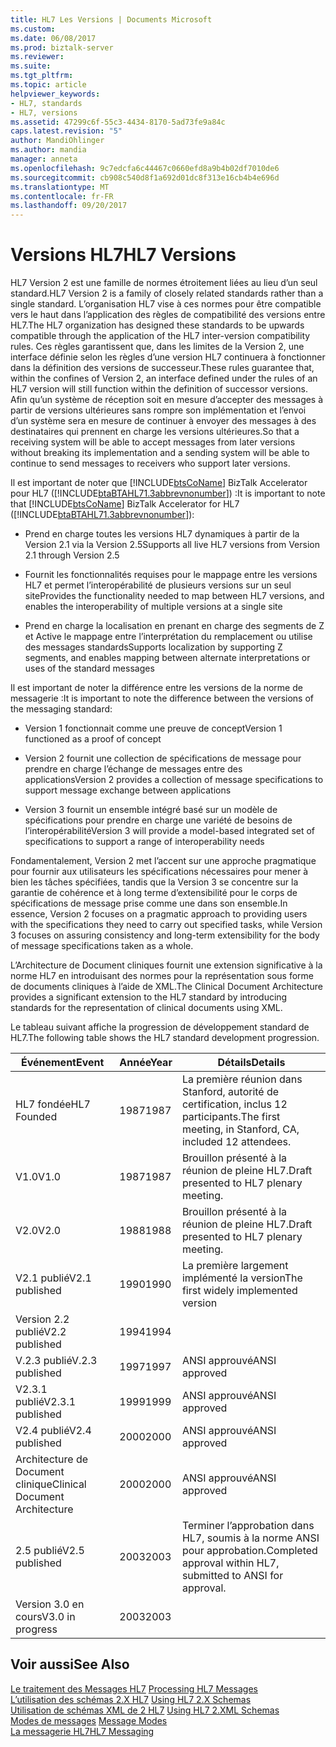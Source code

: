 ```yaml
---
title: HL7 Les Versions | Documents Microsoft
ms.custom: 
ms.date: 06/08/2017
ms.prod: biztalk-server
ms.reviewer: 
ms.suite: 
ms.tgt_pltfrm: 
ms.topic: article
helpviewer_keywords:
- HL7, standards
- HL7, versions
ms.assetid: 47299c6f-55c3-4434-8170-5ad73fe9a84c
caps.latest.revision: "5"
author: MandiOhlinger
ms.author: mandia
manager: anneta
ms.openlocfilehash: 9c7edcfa6c44467c0660efd8a9b4b02df7010de6
ms.sourcegitcommit: cb908c540d8f1a692d01dc8f313e16cb4b4e696d
ms.translationtype: MT
ms.contentlocale: fr-FR
ms.lasthandoff: 09/20/2017
---
```

# <a name="hl7-versions"></a><span data-ttu-id="46f8c-102">Versions HL7</span><span class="sxs-lookup"><span data-stu-id="46f8c-102">HL7 Versions</span></span>
<span data-ttu-id="46f8c-103">HL7 Version 2 est une famille de normes étroitement liées au lieu d’un seul standard.</span><span class="sxs-lookup"><span data-stu-id="46f8c-103">HL7 Version 2 is a family of closely related standards rather than a single standard.</span></span> <span data-ttu-id="46f8c-104">L’organisation HL7 vise à ces normes pour être compatible vers le haut dans l’application des règles de compatibilité des versions entre HL7.</span><span class="sxs-lookup"><span data-stu-id="46f8c-104">The HL7 organization has designed these standards to be upwards compatible through the application of the HL7 inter-version compatibility rules.</span></span> <span data-ttu-id="46f8c-105">Ces règles garantissent que, dans les limites de la Version 2, une interface définie selon les règles d’une version HL7 continuera à fonctionner dans la définition des versions de successeur.</span><span class="sxs-lookup"><span data-stu-id="46f8c-105">These rules guarantee that, within the confines of Version 2, an interface defined under the rules of an HL7 version will still function within the definition of successor versions.</span></span> <span data-ttu-id="46f8c-106">Afin qu’un système de réception soit en mesure d’accepter des messages à partir de versions ultérieures sans rompre son implémentation et l’envoi d’un système sera en mesure de continuer à envoyer des messages à des destinataires qui prennent en charge les versions ultérieures.</span><span class="sxs-lookup"><span data-stu-id="46f8c-106">So that a receiving system will be able to accept messages from later versions without breaking its implementation and a sending system will be able to continue to send messages to receivers who support later versions.</span></span>  
  
 <span data-ttu-id="46f8c-107">Il est important de noter que [!INCLUDE[btsCoName](../../includes/btsconame-md.md)] BizTalk Accelerator pour HL7 ([!INCLUDE[btaBTAHL71.3abbrevnonumber](../../includes/btabtahl71-3abbrevnonumber-md.md)]) :</span><span class="sxs-lookup"><span data-stu-id="46f8c-107">It is important to note that [!INCLUDE[btsCoName](../../includes/btsconame-md.md)] BizTalk Accelerator for HL7 ([!INCLUDE[btaBTAHL71.3abbrevnonumber](../../includes/btabtahl71-3abbrevnonumber-md.md)]):</span></span>  
  
-   <span data-ttu-id="46f8c-108">Prend en charge toutes les versions HL7 dynamiques à partir de la Version 2.1 via la Version 2.5</span><span class="sxs-lookup"><span data-stu-id="46f8c-108">Supports all live HL7 versions from Version 2.1 through Version 2.5</span></span>  
  
-   <span data-ttu-id="46f8c-109">Fournit les fonctionnalités requises pour le mappage entre les versions HL7 et permet l’interopérabilité de plusieurs versions sur un seul site</span><span class="sxs-lookup"><span data-stu-id="46f8c-109">Provides the functionality needed to map between HL7 versions, and enables the interoperability of multiple versions at a single site</span></span>  
  
-   <span data-ttu-id="46f8c-110">Prend en charge la localisation en prenant en charge des segments de Z et Active le mappage entre l’interprétation du remplacement ou utilise des messages standards</span><span class="sxs-lookup"><span data-stu-id="46f8c-110">Supports localization by supporting Z segments, and enables mapping between alternate interpretations or uses of the standard messages</span></span>  
  
 <span data-ttu-id="46f8c-111">Il est important de noter la différence entre les versions de la norme de messagerie :</span><span class="sxs-lookup"><span data-stu-id="46f8c-111">It is important to note the difference between the versions of the messaging standard:</span></span>  
  
-   <span data-ttu-id="46f8c-112">Version 1 fonctionnait comme une preuve de concept</span><span class="sxs-lookup"><span data-stu-id="46f8c-112">Version 1 functioned as a proof of concept</span></span>  
  
-   <span data-ttu-id="46f8c-113">Version 2 fournit une collection de spécifications de message pour prendre en charge l’échange de messages entre des applications</span><span class="sxs-lookup"><span data-stu-id="46f8c-113">Version 2 provides a collection of message specifications to support message exchange between applications</span></span>  
  
-   <span data-ttu-id="46f8c-114">Version 3 fournit un ensemble intégré basé sur un modèle de spécifications pour prendre en charge une variété de besoins de l’interopérabilité</span><span class="sxs-lookup"><span data-stu-id="46f8c-114">Version 3 will provide a model-based integrated set of specifications to support a range of interoperability needs</span></span>  
  
 <span data-ttu-id="46f8c-115">Fondamentalement, Version 2 met l’accent sur une approche pragmatique pour fournir aux utilisateurs les spécifications nécessaires pour mener à bien les tâches spécifiées, tandis que la Version 3 se concentre sur la garantie de cohérence et à long terme d’extensibilité pour le corps de spécifications de message prise comme une dans son ensemble.</span><span class="sxs-lookup"><span data-stu-id="46f8c-115">In essence, Version 2 focuses on a pragmatic approach to providing users with the specifications they need to carry out specified tasks, while Version 3 focuses on assuring consistency and long-term extensibility for the body of message specifications taken as a whole.</span></span>  
  
 <span data-ttu-id="46f8c-116">L’Architecture de Document cliniques fournit une extension significative à la norme HL7 en introduisant des normes pour la représentation sous forme de documents cliniques à l’aide de XML.</span><span class="sxs-lookup"><span data-stu-id="46f8c-116">The Clinical Document Architecture provides a significant extension to the HL7 standard by introducing standards for the representation of clinical documents using XML.</span></span>  
  
 <span data-ttu-id="46f8c-117">Le tableau suivant affiche la progression de développement standard de HL7.</span><span class="sxs-lookup"><span data-stu-id="46f8c-117">The following table shows the HL7 standard development progression.</span></span>  
  
|<span data-ttu-id="46f8c-118">Événement</span><span class="sxs-lookup"><span data-stu-id="46f8c-118">Event</span></span>|<span data-ttu-id="46f8c-119">Année</span><span class="sxs-lookup"><span data-stu-id="46f8c-119">Year</span></span>|<span data-ttu-id="46f8c-120">Détails</span><span class="sxs-lookup"><span data-stu-id="46f8c-120">Details</span></span>|  
|-----------|----------|-------------|  
|<span data-ttu-id="46f8c-121">HL7 fondée</span><span class="sxs-lookup"><span data-stu-id="46f8c-121">HL7 Founded</span></span>|<span data-ttu-id="46f8c-122">1987</span><span class="sxs-lookup"><span data-stu-id="46f8c-122">1987</span></span>|<span data-ttu-id="46f8c-123">La première réunion dans Stanford, autorité de certification, inclus 12 participants.</span><span class="sxs-lookup"><span data-stu-id="46f8c-123">The first meeting, in Stanford, CA, included 12 attendees.</span></span>|  
|<span data-ttu-id="46f8c-124">V1.0</span><span class="sxs-lookup"><span data-stu-id="46f8c-124">V1.0</span></span>|<span data-ttu-id="46f8c-125">1987</span><span class="sxs-lookup"><span data-stu-id="46f8c-125">1987</span></span>|<span data-ttu-id="46f8c-126">Brouillon présenté à la réunion de pleine HL7.</span><span class="sxs-lookup"><span data-stu-id="46f8c-126">Draft presented to HL7 plenary meeting.</span></span>|  
|<span data-ttu-id="46f8c-127">V2.0</span><span class="sxs-lookup"><span data-stu-id="46f8c-127">V2.0</span></span>|<span data-ttu-id="46f8c-128">1988</span><span class="sxs-lookup"><span data-stu-id="46f8c-128">1988</span></span>|<span data-ttu-id="46f8c-129">Brouillon présenté à la réunion de pleine HL7.</span><span class="sxs-lookup"><span data-stu-id="46f8c-129">Draft presented to HL7 plenary meeting.</span></span>|  
|<span data-ttu-id="46f8c-130">V2.1 publié</span><span class="sxs-lookup"><span data-stu-id="46f8c-130">V2.1 published</span></span>|<span data-ttu-id="46f8c-131">1990</span><span class="sxs-lookup"><span data-stu-id="46f8c-131">1990</span></span>|<span data-ttu-id="46f8c-132">La première largement implémenté la version</span><span class="sxs-lookup"><span data-stu-id="46f8c-132">The first widely implemented version</span></span>|  
|<span data-ttu-id="46f8c-133">Version 2.2 publié</span><span class="sxs-lookup"><span data-stu-id="46f8c-133">V2.2 published</span></span>|<span data-ttu-id="46f8c-134">1994</span><span class="sxs-lookup"><span data-stu-id="46f8c-134">1994</span></span>||  
|<span data-ttu-id="46f8c-135">V.2.3 publié</span><span class="sxs-lookup"><span data-stu-id="46f8c-135">V.2.3 published</span></span>|<span data-ttu-id="46f8c-136">1997</span><span class="sxs-lookup"><span data-stu-id="46f8c-136">1997</span></span>|<span data-ttu-id="46f8c-137">ANSI approuvé</span><span class="sxs-lookup"><span data-stu-id="46f8c-137">ANSI approved</span></span>|  
|<span data-ttu-id="46f8c-138">V2.3.1 publié</span><span class="sxs-lookup"><span data-stu-id="46f8c-138">V2.3.1 published</span></span>|<span data-ttu-id="46f8c-139">1999</span><span class="sxs-lookup"><span data-stu-id="46f8c-139">1999</span></span>|<span data-ttu-id="46f8c-140">ANSI approuvé</span><span class="sxs-lookup"><span data-stu-id="46f8c-140">ANSI approved</span></span>|  
|<span data-ttu-id="46f8c-141">V2.4 publié</span><span class="sxs-lookup"><span data-stu-id="46f8c-141">V2.4 published</span></span>|<span data-ttu-id="46f8c-142">2000</span><span class="sxs-lookup"><span data-stu-id="46f8c-142">2000</span></span>|<span data-ttu-id="46f8c-143">ANSI approuvé</span><span class="sxs-lookup"><span data-stu-id="46f8c-143">ANSI approved</span></span>|  
|<span data-ttu-id="46f8c-144">Architecture de Document clinique</span><span class="sxs-lookup"><span data-stu-id="46f8c-144">Clinical Document Architecture</span></span>|<span data-ttu-id="46f8c-145">2000</span><span class="sxs-lookup"><span data-stu-id="46f8c-145">2000</span></span>|<span data-ttu-id="46f8c-146">ANSI approuvé</span><span class="sxs-lookup"><span data-stu-id="46f8c-146">ANSI approved</span></span>|  
|<span data-ttu-id="46f8c-147">2.5 publié</span><span class="sxs-lookup"><span data-stu-id="46f8c-147">V2.5 published</span></span>|<span data-ttu-id="46f8c-148">2003</span><span class="sxs-lookup"><span data-stu-id="46f8c-148">2003</span></span>|<span data-ttu-id="46f8c-149">Terminer l’approbation dans HL7, soumis à la norme ANSI pour approbation.</span><span class="sxs-lookup"><span data-stu-id="46f8c-149">Completed approval within HL7, submitted to ANSI for approval.</span></span>|  
|<span data-ttu-id="46f8c-150">Version 3.0 en cours</span><span class="sxs-lookup"><span data-stu-id="46f8c-150">V3.0 in progress</span></span>|<span data-ttu-id="46f8c-151">2003</span><span class="sxs-lookup"><span data-stu-id="46f8c-151">2003</span></span>||  
  
## <a name="see-also"></a><span data-ttu-id="46f8c-152">Voir aussi</span><span class="sxs-lookup"><span data-stu-id="46f8c-152">See Also</span></span>  
 <span data-ttu-id="46f8c-153">[Le traitement des Messages HL7](../../adapters-and-accelerators/accelerator-hl7/processing-hl7-messages.md) </span><span class="sxs-lookup"><span data-stu-id="46f8c-153">[Processing HL7 Messages](../../adapters-and-accelerators/accelerator-hl7/processing-hl7-messages.md) </span></span>  
 <span data-ttu-id="46f8c-154">[L’utilisation des schémas 2.X HL7](../../adapters-and-accelerators/accelerator-hl7/using-hl7-2-x-schemas.md) </span><span class="sxs-lookup"><span data-stu-id="46f8c-154">[Using HL7 2.X Schemas](../../adapters-and-accelerators/accelerator-hl7/using-hl7-2-x-schemas.md) </span></span>  
 <span data-ttu-id="46f8c-155">[Utilisation de schémas XML de 2 HL7](../../adapters-and-accelerators/accelerator-hl7/using-hl7-2-xml-schemas.md) </span><span class="sxs-lookup"><span data-stu-id="46f8c-155">[Using HL7 2.XML Schemas](../../adapters-and-accelerators/accelerator-hl7/using-hl7-2-xml-schemas.md) </span></span>  
 <span data-ttu-id="46f8c-156">[Modes de messages](../../adapters-and-accelerators/accelerator-hl7/message-modes.md) </span><span class="sxs-lookup"><span data-stu-id="46f8c-156">[Message Modes](../../adapters-and-accelerators/accelerator-hl7/message-modes.md) </span></span>  
 [<span data-ttu-id="46f8c-157">La messagerie HL7</span><span class="sxs-lookup"><span data-stu-id="46f8c-157">HL7 Messaging</span></span>](../../adapters-and-accelerators/accelerator-hl7/hl7-messaging.md)
